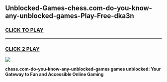 
## Unblocked-Games-chess.com-do-you-know-any-unblocked-games-Play-Free-dka3n
<h3>
<a href="https://premium76.site?title=chess.com-do-you-know-any-unblocked-games&ref=15A">CLICK TO PLAY</a></h3>
<hr>

<h3>
<a href="https://premium76.site?title=chess.com-do-you-know-any-unblocked-games&ref=15A">CLICK 2 PLAY</a>
  
</h3>

<a href="https://premium76.site?title=chess.com-do-you-know-any-unblocked-games&ref=15A"><img src="https://clearcache.store/games.png"></a>


**chess.com-do-you-know-any-unblocked-games games unblocked: Your Gateway to Fun and Accessible Online Gaming**
